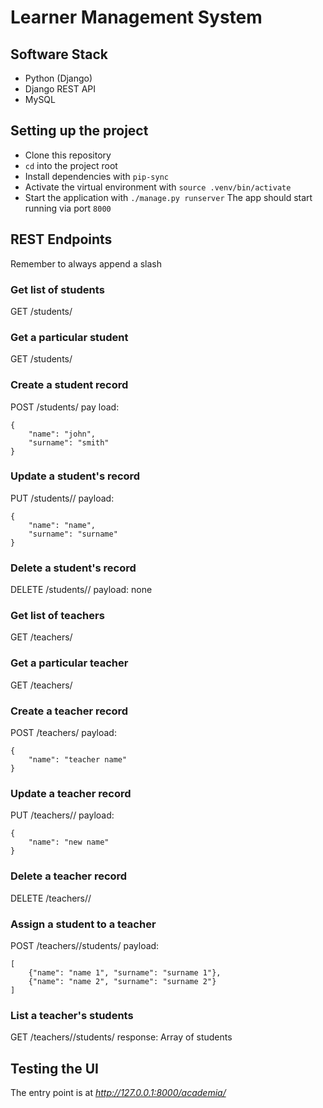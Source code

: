 # Learner Management System
## Software Stack

* Python (Django)
* Django REST API
* MySQL

## Setting up the project
* Clone this repository
* `cd` into the project root
* Install dependencies with `pip-sync`
* Activate the virtual environment with `source .venv/bin/activate`
* Start the application with `./manage.py runserver`
The app should start running via port `8000`

## REST Endpoints
Remember to always append a slash

### Get list of students
GET /students/

### Get a particular student
GET /students/<id>

### Create a student record
POST /students/
pay load:
```
{
    "name": "john",
    "surname": "smith"
}
```

### Update a student's record
PUT /students/<id>/
payload:
```
{
    "name": "name",
    "surname": "surname"
}
```

### Delete a student's record
DELETE /students/<id>/
payload: none

### Get list of teachers
GET /teachers/

### Get a particular teacher
GET /teachers/<id>

### Create a teacher record
POST /teachers/
payload:
```
{
    "name": "teacher name"
}
```

### Update a teacher record
PUT /teachers/<id>/
payload:
```
{
    "name": "new name"
}
```

### Delete a teacher record
DELETE /teachers/<id>/

### Assign a student to a teacher
POST /teachers/<teacher id>/students/
payload:
```
[
    {"name": "name 1", "surname": "surname 1"},
    {"name": "name 2", "surname": "surname 2"}
]
```

### List a teacher's students
GET /teachers/<teacher id>/students/
response: Array of students

## Testing the UI
The entry point is at _http://127.0.0.1:8000/academia/_

